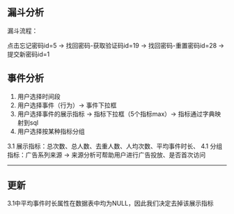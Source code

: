 ## 漏斗分析

漏斗流程：

点击忘记密码id=5 -> 找回密码-获取验证码id=19 -> 找回密码-重置密码id=28 -> 提交新密码id=1

## 事件分析

1. 用户选择时间段 
2. 用户选择事件（行为）-> 事件下拉框
3. 用户选择事件的展示指标 -> 指标下拉框（5个指标max）-> 指标通过字典映射到sql
4. 用户选择按某种指标分组

3.1 展示指标：总次数、总人数、去重人数、人均次数、平均事件时长、
4.1 分组指标：广告系列来源 -> 来源分析可帮助用户进行广告投放、是否首次访问

--- 
更新
---

3.1中平均事件时长属性在数据表中均为NULL，因此我们决定去掉该展示指标